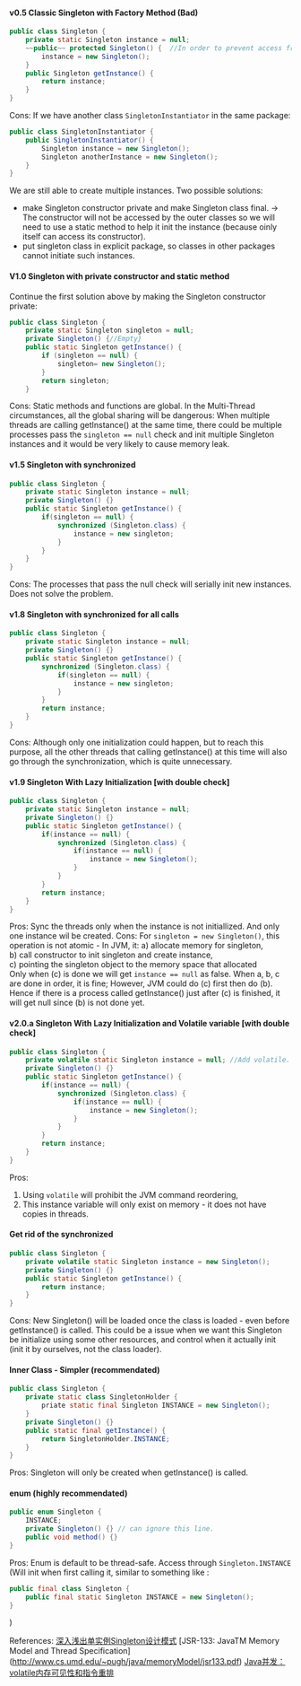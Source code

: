 

#### v0.5 Classic Singleton with Factory Method (Bad)
```java
public class Singleton {
    private static Singleton instance = null;
    ~~public~~ protected Singleton() {  //In order to prevent access from other classes out of package.
        instance = new Singleton();   
    }
    public Singleton getInstance() {
        return instance;
    }
}
```
Cons:
If we have another class `SingletonInstantiator` in the same package:
```java
public class SingletonInstantiator {
    public SingletonInstantiator() {
        Singleton instance = new Singleton();
        Singleton anotherInstance = new Singleton();
    }
}
```
We are still able to create multiple instances.
Two possible solutions:  
  * make Singleton constructor private and make Singleton class final. -> The constructor will not be accessed by the outer classes so we will need to use a static method to help it init the instance (because oinly itself can access its constructor).   
  * put singleton class in explicit package, so classes in other packages cannot initiate such instances.  

#### V1.0 Singleton with private constructor and static method
Continue the first solution above by making the Singleton constructor private: 
```java
public class Singleton {
    private static Singleton singleton = null;
    private Singleton() {//Empty}
    public static Singleton getInstance() {
        if (singleton == null) {
            singleton= new Singleton();
        }
        return singleton;
    }
```
Cons: Static methods and functions are global. In the Multi-Thread circumstances, all the global sharing will be dangerous: When multiple threads are calling getInstance() at the same time, there could be multiple processes pass the `singleton == null` check and init multiple Singleton instances and it would be very likely to cause memory leak.

#### v1.5 Singleton with synchronized
```java
public class Singleton {
    private static Singleton instance = null;
    private Singleton() {}
    public static Singleton getInstance() {
        if(singleton == null) {
            synchronized (Singleton.class) {
                instance = new singleton;
            }
        }
    }
}
```
Cons: The processes that pass the null check will serially init new instances. Does not solve the problem.

#### v1.8 Singleton with synchronized for all calls
```java
public class Singleton {
    private static Singleton instance = null;
    private Singleton() {}
    public static Singleton getInstance() {
        synchronized (Singleton.class) {
            if(singleton == null) {
                instance = new singleton;
            }
        }
        return instance;
    }
}
```
Cons: Although only one initialization could happen, but to reach this purpose, all the other threads that calling getInstance() at this time will also go through the synchronization, which is quite unnecessary.  

#### v1.9 Singleton With Lazy Initialization [with double check] 
```java
public class Singleton {
    private static Singleton instance = null;
    private Singleton() {}
    public static Singleton getInstance() {
        if(instance == null) { 
            synchronized (Singleton.class) {
                if(instance == null) { 
                    instance = new Singleton();
                } 
            }
        }
        return instance;
    }
}
```
Pros: Sync the threads only when the instance is not initiallized. And only one instance wil be created.
Cons: For `singleton = new Singleton()`, this operation is not atomic - In JVM, it:
a) allocate memory for singleton,  
b) call constructor to init singleton and create instance,  
c) pointing the singleton object to the memory space that allocated  
Only when (c) is done we will get `instance == null` as false. When a, b, c are done in order, it is fine; However, JVM could do (c) first then do (b). Hence if there is a process called getInstance() just after (c) is finished, it will get null since (b) is not done yet. 

#### v2.0.a  Singleton With Lazy Initialization and Volatile variable [with double check] 
```java
public class Singleton {
    private volatile static Singleton instance = null; //Add volatile. Available to use after JDK 1.5
    private Singleton() {}
    public static Singleton getInstance() {
        if(instance == null) {
            synchronized (Singleton.class) {
                if(instance == null) {
                    instance = new Singleton();
                } 
            }
        }
        return instance;
    }
}
```
Pros:
1. Using `volatile` will prohibit the JVM command reordering, 
2. This instance variable will only exist on memory - it does not have copies in threads.

#### Get rid of the synchronized
```java
public class Singleton {
    private volatile static Singleton instance = new Singleton();
    private Singleton() {}
    public static Singleton getInstance() {
        return instance;
    }
}
```
Cons: New Singleton() will be loaded once the class is loaded - even before getInstance() is called. This could be a issue when we want this Singleton be initialize using some other resources, and control when it actually init (init it by ourselves, not the class loader).

#### Inner Class - Simpler (recommendated) 
```java
public class Singleton {
    private static class SingletonHolder {
        priate static final Singleton INSTANCE = new Singleton();
    }
    private Singleton() {}
    public static final getInstance() {
        return SingletonHolder.INSTANCE;
    }
}
```
Pros: Singleton will only be created when getInstance() is called.


#### enum (highly recommendated)
```java
public enum Singleton {
    INSTANCE;
    private Singleton() {} // can ignore this line.
    public void method() {}
}
```
Pros: Enum is default to be thread-safe. Access through `Singleton.INSTANCE` (Will init when first calling it, similar to something like : 
```java
public final class Singleton {
    public final static Singleton INSTANCE = new Singleton(); 
}
```
)



References:
[深入浅出单实例Singleton设计模式](http://blog.csdn.net/haoel/article/details/4028232)
[JSR-133: JavaTM Memory Model and Thread Specification] (http://www.cs.umd.edu/~pugh/java/memoryModel/jsr133.pdf)
[Java并发：volatile内存可见性和指令重排](http://blog.csdn.net/jiyiqinlovexx/article/details/50989328)
